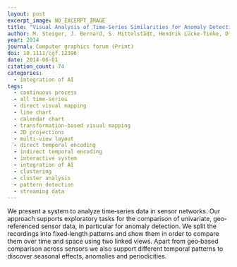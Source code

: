 ```yaml
---
layout: post
excerpt_image: NO_EXCERPT_IMAGE
title: "Visual Analysis of Time‐Series Similarities for Anomaly Detection in Sensor Networks"
author: M. Steiger, J. Bernard, S. Mittelstädt, Hendrik Lücke-Tieke, D. Keim, T. May & J. Kohlhammer
year: 2014
journal: Computer graphics forum (Print)
doi: 10.1111/cgf.12396
date: 2014-06-01
citation_count: 74
categories:
  - integration of AI
tags:
  - continuous process
  - all time-series
  - direct visual mapping
  - line chart
  - calendar chart
  - transformation-based visual mapping
  - 2D projections
  - multi-view layout
  - direct temporal encoding
  - indirect temporal encoding
  - interactive system
  - integration of AI
  - clustering
  - cluster analysis
  - pattern detection
  - streaming data
---
```

We present a system to analyze time‐series data in sensor networks. Our approach supports exploratory tasks for the comparison of univariate, geo‐referenced sensor data, in particular for anomaly detection. We split the recordings into fixed‐length patterns and show them in order to compare them over time and space using two linked views. Apart from geo‐based comparison across sensors we also support different temporal patterns to discover seasonal effects, anomalies and periodicities.

